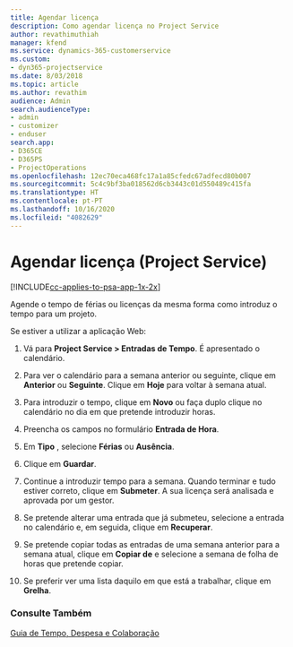 ```yaml
---
title: Agendar licença
description: Como agendar licença no Project Service
author: revathimuthiah
manager: kfend
ms.service: dynamics-365-customerservice
ms.custom:
- dyn365-projectservice
ms.date: 8/03/2018
ms.topic: article
ms.author: revathim
audience: Admin
search.audienceType:
- admin
- customizer
- enduser
search.app:
- D365CE
- D365PS
- ProjectOperations
ms.openlocfilehash: 12ec70eca468fc17a1a85cfedc67adfecd80b007
ms.sourcegitcommit: 5c4c9bf3ba018562d6cb3443c01d550489c415fa
ms.translationtype: HT
ms.contentlocale: pt-PT
ms.lasthandoff: 10/16/2020
ms.locfileid: "4082629"
---
```

# <a name="schedule-time-off-project-service"></a>Agendar licença (Project Service)

[!INCLUDE[cc-applies-to-psa-app-1x-2x](../includes/cc-applies-to-psa-app-1x-2x.md)]

Agende o tempo de férias ou licenças da mesma forma como introduz o tempo para um projeto.  
  
 Se estiver a utilizar a aplicação Web:  
  
1.  Vá para **Project Service > Entradas de Tempo**. É apresentado o calendário.  
  
2.  Para ver o calendário para a semana anterior ou seguinte, clique em **Anterior** ou **Seguinte**. Clique em **Hoje** para voltar à semana atual.  
  
3.  Para introduzir o tempo, clique em **Novo** ou faça duplo clique no calendário no dia em que pretende introduzir horas.  
  
4.  Preencha os campos no formulário **Entrada de Hora**.  
  
5.  Em **Tipo** , selecione **Férias** ou **Ausência**.  
  
6.  Clique em **Guardar**.  
  
7.  Continue a introduzir tempo para a semana. Quando terminar e tudo estiver correto, clique em **Submeter**. A sua licença será analisada e aprovada por um gestor.  
  
8.  Se pretende alterar uma entrada que já submeteu, selecione a entrada no calendário e, em seguida, clique em **Recuperar**.  
  
9. Se pretende copiar todas as entradas de uma semana anterior para a semana atual, clique em **Copiar de** e selecione a semana de folha de horas que pretende copiar.  
  
10. Se preferir ver uma lista daquilo em que está a trabalhar, clique em **Grelha**.  
  
### <a name="see-also"></a>Consulte Também  
 [Guia de Tempo, Despesa e Colaboração](../psa/time-expense-collaboration-guide.md)
